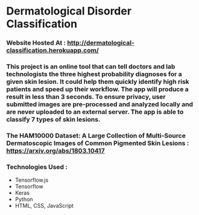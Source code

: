# Dermatological Disorder Classification

### Website Hosted At : http://dermatological-classification.herokuapp.com/

### This project is an  online tool that can tell doctors and lab technologists the three highest probability diagnoses for a given skin lesion. It could help them quickly identify high risk patients and speed up their workflow. The app will produce a result in less than 3 seconds. To ensure privacy, user submitted images are pre-processed and analyzed locally and are never uploaded to an external server. The app is able to classify 7 types of skin lesions.

### The HAM10000 Dataset: A Large Collection of Multi-Source Dermatoscopic Images of Common Pigmented Skin Lesions : https://arxiv.org/abs/1803.10417

### Technologies Used : 
* Tensorflow.js
* Tensorflow
* Keras
* Python 
* HTML, CSS, JavaScript
